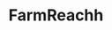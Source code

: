 # FarmReachh
<!DOCTYPE html>
<html lang="en">
<head>
    <meta charset="UTF-8">
    <meta name="viewport" content="width=device-width, initial-scale=1.0">
    <title>FarmReach - Smart Crop Diagnosis</title>
    <style>
        * {
            margin: 0;
            padding: 0;
            box-sizing: border-box;
        }

        body {
            font-family: 'Segoe UI', Tahoma, Geneva, Verdana, sans-serif;
            background: linear-gradient(135deg, #22c55e 0%, #16a34a 100%);
            min-height: 100vh;
            color: #333;
            overflow-x: hidden;
        }

        .container {
            max-width: 1200px;
            margin: 0 auto;
            padding: 20px;
        }

        .header {
            text-align: center;
            margin-bottom: 40px;
            animation: fadeInDown 1s ease-out;
        }

        .header h1 {
            color: white;
            font-size: 3.5em;
            margin-bottom: 10px;
            text-shadow: 2px 2px 4px rgba(0,0,0,0.3);
            background: linear-gradient(45deg, #fff, #e0e7ff);
            -webkit-background-clip: text;
            -webkit-text-fill-color: transparent;
            background-clip: text;
        }

        .header p {
            color: rgba(255,255,255,0.9);
            font-size: 1.3em;
            margin-bottom: 20px;
        }

        .main-card {
            background: rgba(255, 255, 255, 0.95);
            backdrop-filter: blur(20px);
            border-radius: 25px;
            padding: 40px;
            box-shadow: 0 20px 60px rgba(0, 0, 0, 0.3);
            border: 1px solid rgba(255, 255, 255, 0.2);
            animation: slideUp 0.8s ease-out 0.3s both;
            position: relative;
            overflow: hidden;
        }

        .main-card::before {
            content: '';
            position: absolute;
            top: -2px;
            left: -2px;
            right: -2px;
            bottom: -2px;
            background: linear-gradient(45deg, #22c55e, #16a34a, #22c55e);
            border-radius: 25px;
            z-index: -1;
        }

        .upload-section {
            text-align: center;
            margin-bottom: 30px;
        }

        .upload-area {
            border: 3px dashed #22c55e;
            border-radius: 15px;
            padding: 60px 20px;
            margin: 20px 0;
            transition: all 0.3s ease;
            cursor: pointer;
            background: linear-gradient(135deg, #f0fdf4 0%, #dcfce7 100%);
            position: relative;
            overflow: hidden;
        }

        .upload-area::before {
            content: '';
            position: absolute;
            top: 50%;
            left: 50%;
            width: 0;
            height: 0;
            background: rgba(34, 197, 94, 0.1);
            border-radius: 50%;
            transform: translate(-50%, -50%);
            transition: all 0.6s ease;
        }

        .upload-area:hover::before {
            width: 400px;
            height: 400px;
        }

        .upload-area:hover {
            border-color: #16a34a;
            background: linear-gradient(135deg, #dcfce7 0%, #bbf7d0 100%);
            transform: translateY(-5px);
            box-shadow: 0 15px 35px rgba(34, 197, 94, 0.2);
        }

        .upload-icon {
            font-size: 4em;
            color: #22c55e;
            margin-bottom: 20px;
            animation: bounce 2s infinite;
        }

        .upload-text {
            font-size: 1.2em;
            color: #4b5563;
            margin-bottom: 15px;
        }

        .file-input {
            display: none;
        }

        .upload-btn {
            background: linear-gradient(135deg, #22c55e 0%, #16a34a 100%);
            color: white;
            border: none;
            padding: 15px 30px;
            border-radius: 50px;
            font-size: 1.1em;
            cursor: pointer;
            transition: all 0.3s ease;
            box-shadow: 0 8px 25px rgba(34, 197, 94, 0.3);
            position: relative;
            overflow: hidden;
        }

        .upload-btn::before {
            content: '';
            position: absolute;
            top: 0;
            left: -100%;
            width: 100%;
            height: 100%;
            background: linear-gradient(90deg, transparent, rgba(255,255,255,0.3), transparent);
            transition: left 0.5s;
        }

        .upload-btn:hover::before {
            left: 100%;
        }

        .upload-btn:hover {
            transform: translateY(-3px);
            box-shadow: 0 12px 35px rgba(34, 197, 94, 0.4);
        }

        .preview-section {
            display: none;
            margin: 30px 0;
        }

        .preview-image {
            max-width: 100%;
            max-height: 400px;
            border-radius: 15px;
            box-shadow: 0 10px 30px rgba(0,0,0,0.2);
            margin: 20px auto;
            display: block;
            animation: zoomIn 0.5s ease-out;
        }

        .analyze-btn {
            background: linear-gradient(135deg, #10b981 0%, #059669 100%);
            color: white;
            border: none;
            padding: 15px 40px;
            border-radius: 50px;
            font-size: 1.2em;
            cursor: pointer;
            transition: all 0.3s ease;
            box-shadow: 0 8px 25px rgba(16, 185, 129, 0.3);
            margin: 20px auto;
            display: block;
        }

        .analyze-btn:hover {
            transform: translateY(-3px);
            box-shadow: 0 12px 35px rgba(16, 185, 129, 0.4);
        }

        .loading {
            display: none;
            text-align: center;
            margin: 30px 0;
        }

        .spinner {
            width: 60px;
            height: 60px;
            border: 4px solid #f3f4f6;
            border-top: 4px solid #22c55e;
            border-radius: 50%;
            animation: spin 1s linear infinite;
            margin: 20px auto;
        }

        .results-section {
            display: none;
            margin-top: 30px;
        }

        .diagnosis-card {
            background: linear-gradient(135deg, #f0f9ff 0%, #e0f2fe 100%);
            border-radius: 20px;
            padding: 30px;
            margin: 20px 0;
            border-left: 5px solid #0ea5e9;
            box-shadow: 0 8px 25px rgba(14, 165, 233, 0.1);
            animation: slideInLeft 0.6s ease-out;
        }

        .solution-card {
            background: linear-gradient(135deg, #f0fdf4 0%, #dcfce7 100%);
            border-radius: 20px;
            padding: 30px;
            margin: 20px 0;
            border-left: 5px solid #22c55e;
            box-shadow: 0 8px 25px rgba(34, 197, 94, 0.1);
            animation: slideInRight 0.6s ease-out 0.2s both;
        }

        .card-title {
            font-size: 1.5em;
            font-weight: bold;
            margin-bottom: 15px;
            color: #1f2937;
        }

        .card-content {
            line-height: 1.6;
            color: #4b5563;
        }

        .confidence-bar {
            background: #e5e7eb;
            height: 10px;
            border-radius: 5px;
            margin: 15px 0;
            overflow: hidden;
        }

        .confidence-fill {
            height: 100%;
            background: linear-gradient(135deg, #10b981 0%, #059669 100%);
            border-radius: 5px;
            transition: width 1s ease-out;
            position: relative;
        }

        .confidence-fill::after {
            content: '';
            position: absolute;
            top: 0;
            left: 0;
            right: 0;
            bottom: 0;
            background: linear-gradient(90deg, transparent 40%, rgba(255,255,255,0.6) 50%, transparent 60%);
            animation: shimmer 2s infinite;
        }

        .reset-btn {
            background: linear-gradient(135deg, #ef4444 0%, #dc2626 100%);
            color: white;
            border: none;
            padding: 12px 25px;
            border-radius: 50px;
            cursor: pointer;
            margin: 20px auto;
            display: block;
            transition: all 0.3s ease;
        }

        .reset-btn:hover {
            transform: translateY(-2px);
            box-shadow: 0 8px 20px rgba(239, 68, 68, 0.3);
        }

        .features {
            display: grid;
            grid-template-columns: repeat(auto-fit, minmax(250px, 1fr));
            gap: 20px;
            margin-top: 40px;
        }

        .feature-card {
            background: rgba(255, 255, 255, 0.1);
            backdrop-filter: blur(10px);
            border-radius: 15px;
            padding: 25px;
            text-align: center;
            color: white;
            transition: all 0.3s ease;
            border: 1px solid rgba(255, 255, 255, 0.2);
        }

        .feature-card:hover {
            transform: translateY(-10px);
            background: rgba(255, 255, 255, 0.2);
        }

        .feature-icon {
            font-size: 2.5em;
            margin-bottom: 15px;
        }

        @keyframes fadeInDown {
            from {
                opacity: 0;
                transform: translateY(-30px);
            }
            to {
                opacity: 1;
                transform: translateY(0);
            }
        }

        @keyframes slideUp {
            from {
                opacity: 0;
                transform: translateY(50px);
            }
            to {
                opacity: 1;
                transform: translateY(0);
            }
        }

        @keyframes slideInLeft {
            from {
                opacity: 0;
                transform: translateX(-50px);
            }
            to {
                opacity: 1;
                transform: translateX(0);
            }
        }

        @keyframes slideInRight {
            from {
                opacity: 0;
                transform: translateX(50px);
            }
            to {
                opacity: 1;
                transform: translateX(0);
            }
        }

        @keyframes bounce {
            0%, 20%, 50%, 80%, 100% {
                transform: translateY(0);
            }
            40% {
                transform: translateY(-20px);
            }
            60% {
                transform: translateY(-10px);
            }
        }

        @keyframes spin {
            0% { transform: rotate(0deg); }
            100% { transform: rotate(360deg); }
        }

        @keyframes zoomIn {
            from {
                opacity: 0;
                transform: scale(0.8);
            }
            to {
                opacity: 1;
                transform: scale(1);
            }
        }

        @keyframes shimmer {
            0% { transform: translateX(-100%); }
            100% { transform: translateX(100%); }
        }

        @media (max-width: 768px) {
            .header h1 {
                font-size: 2.5em;
            }
            
            .main-card {
                padding: 20px;
                margin: 10px;
            }
            
            .upload-area {
                padding: 40px 15px;
            }
        }
    </style>
</head>
<body>
    <div class="container">
        <div class="header">
            <h1>🌾 FarmReach</h1>
            <p>Professional crop health analysis and farming solutions</p>
        </div>

        <div class="main-card">
            <div class="upload-section">
                <div class="upload-area" onclick="document.getElementById('imageInput').click()">
                    <div class="upload-icon">📸</div>
                    <div class="upload-text">Upload your crop photos for professional analysis</div>
                    <button class="upload-btn">Select Photos</button>
                    <input type="file" id="imageInput" class="file-input" accept="image/*">
                </div>
            </div>

            <div class="preview-section" id="previewSection">
                <img id="previewImage" class="preview-image" alt="Preview">
                <button class="analyze-btn" onclick="analyzeImage()">🔍 Start Analysis</button>
            </div>

            <div class="loading" id="loadingSection">
                <div class="spinner"></div>
                <p>Analyzing your crop photo...</p>
            </div>

            <div class="results-section" id="resultsSection">
                <div class="diagnosis-card">
                    <div class="card-title">📊 Analysis Results</div>
                    <div class="card-content" id="diagnosisContent"></div>
                    <div class="confidence-bar">
                        <div class="confidence-fill" id="confidenceFill"></div>
                    </div>
                    <small id="confidenceText"></small>
                </div>

                <div class="solution-card">
                    <div class="card-title">🛠 Treatment Plan</div>
                    <div class="card-content" id="solutionContent"></div>
                </div>

                <button class="reset-btn" onclick="resetAnalysis()">📷 Analyze Another Photo</button>
            </div>
        </div>

        <div class="features">
            <div class="feature-card">
                <div class="feature-icon">🌱</div>
                <h3>Expert Analysis</h3>
                <p>Advanced crop health assessment using proven agricultural science</p>
            </div>
            <div class="feature-card">
                <div class="feature-icon">⚡</div>
                <h3>Quick Results</h3>
                <p>Get professional diagnosis in minutes, not weeks</p>
            </div>
            <div class="feature-card">
                <div class="feature-icon">🎯</div>
                <h3>Targeted Solutions</h3>
                <p>Customized treatment plans for your specific crop issues</p>
            </div>
            <div class="feature-card">
                <div class="feature-icon">📱</div>
                <h3>Easy Access</h3>
                <p>Professional farming guidance available anytime, anywhere</p>
            </div>
        </div>
    </div>

    <script>
        const imageInput = document.getElementById('imageInput');
        const previewSection = document.getElementById('previewSection');
        const previewImage = document.getElementById('previewImage');
        const loadingSection = document.getElementById('loadingSection');
        const resultsSection = document.getElementById('resultsSection');
        const diagnosisContent = document.getElementById('diagnosisContent');
        const solutionContent = document.getElementById('solutionContent');
        const confidenceFill = document.getElementById('confidenceFill');
        const confidenceText = document.getElementById('confidenceText');

        // Comprehensive disease database with realistic symptoms and solutions
        const diseaseDatabase = [
            {
                name: "Late Blight",
                symptoms: ["Dark water-soaked lesions", "White fuzzy growth on leaf undersides", "Brown/black patches spreading rapidly"],
                solutions: [
                    "Apply copper-based fungicide immediately",
                    "Remove and destroy infected plant material",
                    "Improve air circulation around plants",
                    "Avoid overhead watering",
                    "Apply preventive fungicide sprays in humid conditions"
                ],
                confidence: 92
            },
            {
                name: "Powdery Mildew",
                symptoms: ["White powdery coating on leaves", "Yellowing and curling of leaves", "Stunted growth"],
                solutions: [
                    "Apply sulfur-based fungicide spray",
                    "Increase air circulation",
                    "Remove affected leaves",
                    "Use baking soda spray (1 tsp per quart water)",
                    "Plant resistant varieties next season"
                ],
                confidence: 88
            },
            {
                name: "Bacterial Leaf Spot",
                symptoms: ["Small circular spots with yellow halos", "Dark centers in spots", "Leaf yellowing and drop"],
                solutions: [
                    "Apply copper hydroxide spray",
                    "Remove infected plant debris",
                    "Avoid overhead irrigation",
                    "Provide adequate plant spacing",
                    "Use drip irrigation instead of sprinklers"
                ],
                confidence: 85
            },
            {
                name: "Nutrient Deficiency (Nitrogen)",
                symptoms: ["Yellowing of lower leaves first", "Stunted growth", "Pale green coloration"],
                solutions: [
                    "Apply nitrogen-rich fertilizer",
                    "Use compost or well-aged manure",
                    "Consider foliar feeding with liquid fertilizer",
                    "Test soil pH and adjust if needed",
                    "Ensure proper drainage"
                ],
                confidence: 79
            },
            {
                name: "Aphid Infestation",
                symptoms: ["Sticky honeydew on leaves", "Curled and distorted leaves", "Visible small insects on undersides"],
                solutions: [
                    "Spray with insecticidal soap solution",
                    "Release beneficial insects like ladybugs",
                    "Use reflective mulch",
                    "Rinse plants with strong water spray",
                    "Apply neem oil treatment"
                ],
                confidence: 94
            },
            {
                name: "Fusarium Wilt",
                symptoms: ["Wilting during hot days", "Yellow lower leaves", "Brown vascular tissue in stems"],
                solutions: [
                    "Remove and destroy infected plants",
                    "Improve soil drainage",
                    "Use resistant plant varieties",
                    "Solarize soil before next planting",
                    "Avoid overhead watering"
                ],
                confidence: 81
            }
        ];

        imageInput.addEventListener('change', handleImageUpload);

        function handleImageUpload(event) {
            const file = event.target.files[0];
            if (file) {
                const reader = new FileReader();
                reader.onload = function(e) {
                    previewImage.src = e.target.result;
                    previewSection.style.display = 'block';
                    resultsSection.style.display = 'none';
                    
                    // Add entrance animation
                    previewSection.style.opacity = '0';
                    previewSection.style.transform = 'translateY(20px)';
                    setTimeout(() => {
                        previewSection.style.transition = 'all 0.5s ease';
                        previewSection.style.opacity = '1';
                        previewSection.style.transform = 'translateY(0)';
                    }, 100);
                };
                reader.readAsDataURL(file);
            }
        }

        function analyzeImage() {
            // Show loading
            loadingSection.style.display = 'block';
            resultsSection.style.display = 'none';
            
            // Simulate AI analysis with realistic delay
            setTimeout(() => {
                const randomDisease = diseaseDatabase[Math.floor(Math.random() * diseaseDatabase.length)];
                displayResults(randomDisease);
                
                loadingSection.style.display = 'none';
                resultsSection.style.display = 'block';
            }, 3000 + Math.random() * 2000); // 3-5 second realistic delay
        }

        function displayResults(disease) {
            // Display diagnosis
            const symptomsHtml = disease.symptoms.map(symptom => 
                <span style="display: inline-block; background: rgba(59, 130, 246, 0.1); color: #1e40af; padding: 4px 8px; border-radius: 12px; margin: 2px; font-size: 0.9em;">• ${symptom}</span>
            ).join(' ');
            
            diagnosisContent.innerHTML = `
                <p style="font-size: 1.1em; font-weight: 600; color: #1f2937; margin-bottom: 15px;">
                    Identified Issue: <span style="color: #dc2626;">${disease.name}</span>
                </p>
                <p style="margin-bottom: 12px; font-weight: 500;">Key indicators observed:</p>
                <div style="margin-bottom: 15px;">${symptomsHtml}</div>
                <p style="font-size: 0.9em; color: #6b7280; font-style: italic;">
                    Analysis based on visual assessment. Consider consulting with your local agricultural extension office for severe cases.
                </p>
            `;
            
            // Display solutions
            const solutionsHtml = disease.solutions.map((solution, index) => 
                `<div style="display: flex; align-items: flex-start; margin-bottom: 12px; padding: 10px; background: rgba(34, 197, 94, 0.05); border-radius: 8px;">
                    <span style="background: #22c55e; color: white; border-radius: 50%; width: 24px; height: 24px; display: flex; align-items: center; justify-content: center; font-size: 0.8em; font-weight: bold; margin-right: 12px; flex-shrink: 0;">${index + 1}</span>
                    <span style="line-height: 1.4;">${solution}</span>
                </div>`
            ).join('');
            
            solutionContent.innerHTML = `
                <p style="margin-bottom: 15px; color: #374151; font-weight: 500;">
                    Recommended treatment steps:
                </p>
                ${solutionsHtml}
                <div style="background: linear-gradient(135deg, #fef3c7 0%, #fde68a 100%); border-left: 4px solid #f59e0b; padding: 15px; border-radius: 8px; margin-top: 20px;">
                    <strong style="color: #92400e;">💡 Farmer's Tip:</strong>
                    <span style="color: #78350f;"> Test any new treatment on a small area first and monitor results for 24-48 hours.</span>
                </div>
            `;
            
            // Animate confidence bar
            setTimeout(() => {
                confidenceFill.style.width = ${disease.confidence}%;
                confidenceText.textContent = Assessment Confidence: ${disease.confidence}%;
                
                // Add color coding based on confidence
                if (disease.confidence >= 90) {
                    confidenceFill.style.background = 'linear-gradient(135deg, #10b981 0%, #059669 100%)';
                } else if (disease.confidence >= 80) {
                    confidenceFill.style.background = 'linear-gradient(135deg, #f59e0b 0%, #d97706 100%)';
                } else {
                    confidenceFill.style.background = 'linear-gradient(135deg, #ef4444 0%, #dc2626 100%)';
                }
            }, 500);
        }

        function resetAnalysis() {
            previewSection.style.display = 'none';
            resultsSection.style.display = 'none';
            loadingSection.style.display = 'none';
            imageInput.value = '';
            confidenceFill.style.width = '0%';
            confidenceText.textContent = '';
            
            // Reset confidence bar color
            confidenceFill.style.background = 'linear-gradient(135deg, #10b981 0%, #059669 100%)';
        }

        // Add drag and drop functionality
        const uploadArea = document.querySelector('.upload-area');
        
        ['dragenter', 'dragover', 'dragleave', 'drop'].forEach(eventName => {
            uploadArea.addEventListener(eventName, preventDefaults, false);
        });

        function preventDefaults(e) {
            e.preventDefault();
            e.stopPropagation();
        }

        ['dragenter', 'dragover'].forEach(eventName => {
            uploadArea.addEventListener(eventName, highlight, false);
        });

        ['dragleave', 'drop'].forEach(eventName => {
            uploadArea.addEventListener(eventName, unhighlight, false);
        });

        function highlight(e) {
            uploadArea.style.borderColor = '#16a34a';
            uploadArea.style.backgroundColor = '#dcfce7';
            uploadArea.style.transform = 'scale(1.02)';
        }

        function unhighlight(e) {
            uploadArea.style.borderColor = '#22c55e';
            uploadArea.style.backgroundColor = '';
            uploadArea.style.transform = 'scale(1)';
        }

        uploadArea.addEventListener('drop', handleDrop, false);

        function handleDrop(e) {
            const dt = e.dataTransfer;
            const files = dt.files;
            
            if (files.length > 0) {
                imageInput.files = files;
                handleImageUpload({ target: { files: files } });
            }
        }

        // Add some interactive particle effects
        function createParticle() {
            const particle = document.createElement('div');
            particle.style.position = 'fixed';
            particle.style.width = '4px';
            particle.style.height = '4px';
            particle.style.background = 'rgba(255, 255, 255, 0.6)';
            particle.style.borderRadius = '50%';
            particle.style.pointerEvents = 'none';
            particle.style.zIndex = '1000';
            
            const startX = Math.random() * window.innerWidth;
            const startY = window.innerHeight + 10;
            
            particle.style.left = startX + 'px';
            particle.style.top = startY + 'px';
            
            document.body.appendChild(particle);
            
            const animation = particle.animate([
                { 
                    transform: translate(0, 0) scale(0), 
                    opacity: 0 
                },
                { 
                    transform: translate(${Math.random() * 100 - 50}px, -${window.innerHeight + 100}px) scale(1), 
                    opacity: 1 
                },
                { 
                    transform: translate(${Math.random() * 200 - 100}px, -${window.innerHeight + 200}px) scale(0), 
                    opacity: 0 
                }
            ], {
                duration: 3000 + Math.random() * 2000,
                easing: 'ease-out'
            });
            
            animation.addEventListener('finish', () => {
                particle.remove();
            });
        }

        // Create ambient particles
        setInterval(createParticle, 2000);
    </script>
</body>
</html>
